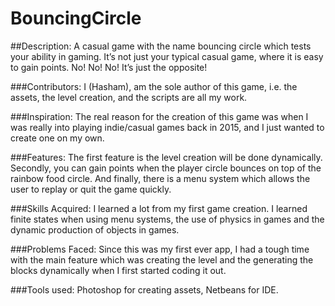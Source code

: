 # BouncingCircle
##Description:
A casual game with the name bouncing circle which tests your ability in gaming. It’s not just your typical casual game, where it is easy to gain points. No! No! No! It’s just the opposite!

###Contributors:
I (Hasham), am the sole author of this game, i.e. the assets, the level creation, and the scripts are all my work. 

###Inspiration:
The real reason for the creation of this game was when I was really into playing indie/casual games back in 2015, and I just wanted to create one on my own. 

###Features:
The first feature is the level creation will be done dynamically. Secondly, you can gain points when the player circle bounces on top of the rainbow food circle. And finally, there is a menu system which allows the user to replay or quit the game quickly. 

###Skills Acquired:  I learned a lot from my first game creation. I learned finite states when using menu systems, the use of physics in games and the dynamic production of objects in games. 

###Problems Faced: 
Since this was my first ever app, I had a tough time with the main feature which was creating the level and the generating the blocks dynamically when I first started coding it out. 

###Tools used: 
Photoshop for creating assets, Netbeans for IDE.

